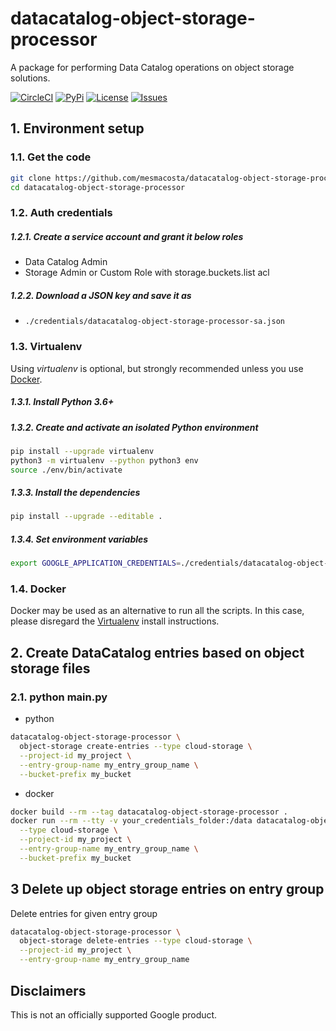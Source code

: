 # datacatalog-object-storage-processor

A package for performing Data Catalog operations on object storage solutions.

[![CircleCI][1]][2] [![PyPi][7]][8] [![License][9]][9] [![Issues][10]][11]

## 1. Environment setup

### 1.1. Get the code

````bash
git clone https://github.com/mesmacosta/datacatalog-object-storage-processor
cd datacatalog-object-storage-processor
````

### 1.2. Auth credentials

##### 1.2.1. Create a service account and grant it below roles

- Data Catalog Admin
- Storage Admin or Custom Role with storage.buckets.list acl

##### 1.2.2. Download a JSON key and save it as
- `./credentials/datacatalog-object-storage-processor-sa.json`

### 1.3. Virtualenv

Using *virtualenv* is optional, but strongly recommended unless you use [Docker](#24-docker).

##### 1.3.1. Install Python 3.6+

##### 1.3.2. Create and activate an isolated Python environment

```bash
pip install --upgrade virtualenv
python3 -m virtualenv --python python3 env
source ./env/bin/activate
```

##### 1.3.3. Install the dependencies

```bash
pip install --upgrade --editable .
```

##### 1.3.4. Set environment variables

```bash
export GOOGLE_APPLICATION_CREDENTIALS=./credentials/datacatalog-object-storage-processor-sa.json
```

### 1.4. Docker

Docker may be used as an alternative to run all the scripts. In this case, please disregard the [Virtualenv](#23-virtualenv) install instructions.

## 2. Create DataCatalog entries based on object storage files

### 2.1. python main.py 

- python

```bash
datacatalog-object-storage-processor \
  object-storage create-entries --type cloud-storage \
  --project-id my_project \
  --entry-group-name my_entry_group_name \
  --bucket-prefix my_bucket
```

- docker

```bash
docker build --rm --tag datacatalog-object-storage-processor .
docker run --rm --tty -v your_credentials_folder:/data datacatalog-object-storage-processor \
  --type cloud-storage \
  --project-id my_project \
  --entry-group-name my_entry_group_name \
  --bucket-prefix my_bucket
```

## 3 Delete up object storage entries on entry group
Delete entries for given entry group

```bash
datacatalog-object-storage-processor \
  object-storage delete-entries --type cloud-storage \
  --project-id my_project \
  --entry-group-name my_entry_group_name
```

## Disclaimers

This is not an officially supported Google product.

[1]: https://circleci.com/gh/mesmacosta/datacatalog-object-storage-processor.svg?style=svg
[2]: https://circleci.com/gh/mesmacosta/datacatalog-object-storage-processor
[3]: https://virtualenv.pypa.io/en/latest/
[7]: https://img.shields.io/pypi/v/datacatalog-object-storage-processor.svg
[8]: https://pypi.org/project/datacatalog-object-storage-processor/
[9]: https://img.shields.io/github/license/mesmacosta/datacatalog-object-storage-processor.svg
[10]: https://img.shields.io/github/issues/mesmacosta/datacatalog-object-storage-processor.svg
[11]: https://github.com/mesmacosta/datacatalog-object-storage-processor/issues
